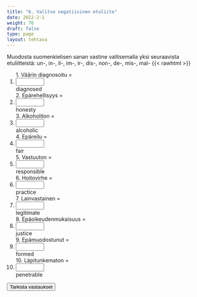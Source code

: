 ```yaml
---
title: "6. Valitse negatiivinen etuliite"
date: 2022-2-1
weight: 76
draft: false
type: page
layout: tehtava
---
```


Muodosta suomenkielisen sanan vastine valitsemalla yksi seuraavista etuliitteistä: un-, in-, il-, im-, ir-, dis-, non-, de-, mis-, mal- 
{{< rawhtml >}}
<div class="tehtava">
<form autocomplete="off">
  <ol>
  
<section>
1. Väärin diagnosoitu = &nbsp;<br class="flex visible md:hidden lg:hidden"><li><input id="q1" type="text"/><span></span></li>diagnosed
</section>
<section>
2. Epärehellisyys = &nbsp;<br class="flex visible md:hidden lg:hidden"><li><input id="q2" type="text"/><span></span></li>honesty
</section>
<section>
3. Alkoholiton = &nbsp;<br class="flex visible md:hidden lg:hidden"><li><input id="q3" type="text"/><span></span></li>alcoholic
</section>
<section>
4. Epäreilu = &nbsp;<br class="flex visible md:hidden lg:hidden"><li><input id="q4" type="text"/><span></span></li>fair
</section>
<section>
5. Vastuuton = &nbsp;<br class="flex visible md:hidden lg:hidden"><li><input id="q5" type="text"/><span></span></li>responsible
</section>
<section>
6. Hoitovirhe = &nbsp;<br class="flex visible md:hidden lg:hidden"><li><input id="q6" type="text"/><span></span></li>practice
</section>
<section>
7. Lainvastainen = &nbsp;<br class="flex visible md:hidden lg:hidden"><li><input id="q7" type="text"/><span></span></li>legitimate
</section>
<section>
8. Epäoikeudenmukaisuus =  &nbsp;<br class="flex visible md:hidden lg:hidden"><li><input id="q8" type="text"/><span></span></li>justice
</section>
<section>
9. Epämuodostunut = &nbsp;<br class="flex visible md:hidden lg:hidden"><li><input id="q9" type="text"/><span></span></li>formed
</section>
<section>
10. Läpitunkematon = &nbsp;<br class="flex visible md:hidden lg:hidden"><li><input id="q10" type="text"/><span></span></li>penetrable
</section> 


</ol>
  
 <link rel="stylesheet" type="text/css" href="/css/kirjoita1.css"/>

<div id="buttonWrapper">
   <input type="submit" id="submit" value="Tarkista vastaukset" />
   </div>
</form>

</div>


<script>
var answers = {
  "q1": ["mis"],
  "q2": ["dis"],
  "q3": ["non"],
  "q4": ["un"],
  "q5": ["ir",],
  "q6": ["mal"],
  "q7": ["il"],
  "q8": ["in"],
  "q9": ["de"],
  "q10": ["im"],
  };

function markAnswers() {
  $("input[type='text']").each(function() {
    console.log($.inArray(this.value, answers[this.id]));
    if ($.inArray(this.value.toLowerCase().trim(), answers[this.id]) === -1) {
      $(this).parent()[0].setAttribute("class", "vaarin");
    } else {
      $(this).parent()[0].setAttribute("class", "oikein");
    }
  })
}

$("form").on("submit", function(e) {
  e.preventDefault();
  markAnswers();
});
</script>

<style>
.tehtava input[type="text"] {
    width: 75px;
    text-align: right;
}
</style>
</rawhtml>